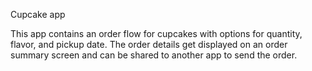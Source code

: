 Cupcake app


This app contains an order flow for cupcakes with options for quantity, flavor, and pickup date.
The order details get displayed on an order summary screen and can be shared to another app to
send the order.
